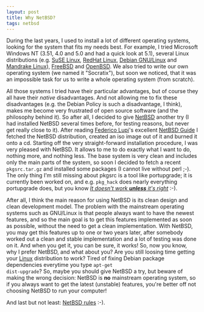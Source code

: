 ```yaml
---
layout: post
title: Why NetBSD?
tags: netbsd
---
```


During the last years, I used to install a lot of different operating systems, looking for the
system that fits my needs best. For example, I tried Microsoft Windows NT (3.51, 4.0 and 5.0
and had a quick look at 5.1), several Linux distributions (e.g.
[SuSE Linux](http://www.suse.com), [RedHat Linux](http://www.redhat.com),
[Debian GNU/Linux](http://www.debian.org) and [Mandrake Linux](http://www.mandrake.com)),
[FreeBSD](http://www.freebsd.org) and [OpenBSD](http://www.openbsd.org). We also tried to write
our own operating system (we named it "Socratix"), but soon we noticed, that it was an
impossible task for us to write a whole operating system (from scratch).

All those systems I tried have their particular advantages, but of course they all have their
_native_ disadvantages. And not allowing me to fix these disadvantages (e.g. the Debian Policy
is such a disadvantage, I think), makes me become very frustrated of open source software (and
the philosophy behind it). So after all, I decided to give [NetBSD](http://www.netbsd.org)
another try (I had installed NetBSD several times before, for testing reasons, but never
get really close to it). After reading [Federico Lupi](http://www.mclink.it/personal/MG2508)'s
excellent [NetBSD Guide](http://www.mclink.it/personal/MG2508/nbsdeng/netbsd.html) I fetched
the NetBSD distribution, created an iso image out of it and burned it onto a cd. Starting off
the very straight-forward installation procedure, I was very pleased with NetBSD. It allows to
me to do exactly what I want to do, nothing more, and nothing less. The base system is very
clean and includes only the main parts of the system, so soon I decided to fetch a recent
<code>pkgsrc.tar.gz</code> and installed some packages (I cannot live without perl ;-). The only
thing I'm still missing about pkgsrc is a tool like portupgrade; it is currently been worked on,
and e.g. `pkg_hack` does nearly everything portupgrade does, but you know
<a href="http://www.netbsd.org/Goals/system.html"><i>It doesn't work <b>unless</b> it's
right</i></a> :-).

After all, I think the main reason for using NetBSD is its clean design and clean development
model. The problem with the mainstream operating systems such as GNU/Linux is that people always
want to have the newest features, and so the main goal is to get this features implemented as
soon as possible, without the need to get a clean implementation. With NetBSD, you may get this
features up to one or two years later, after somebody worked out a clean and stable
implementation and a lot of testing was done on it. And when you get it, you can be sure, it
works! So, now you know, why I prefer NetBSD, and what about you? Are you still loosing time
getting your <a href="http://www.kernel.org/">Linux</a> distribution to work? Tired of
fixing Debian package dependencies everytime you type <code>apt-get dist-upgrade</code>? So,
maybe you should give NetBSD a try, but beware of making the wrong decision: NetBSD is
<b>no</b> mainstream operating system, so if you always want to get the latest (unstable)
features, you're better off not choosing NetBSD to run your computer!

And last but not least: <a href="http://srom.zgp.org/">NetBSD rules</a> :-).
